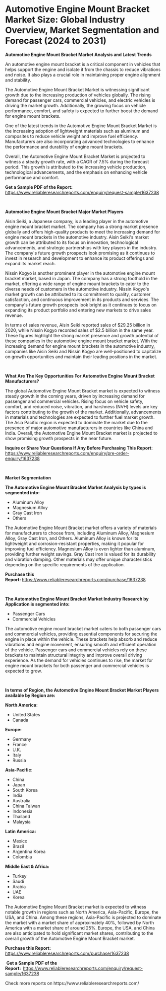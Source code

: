 <p><h1>Automotive Engine Mount Bracket Market Size: Global Industry Overview, Market Segmentation and Forecast (2024 to 2031)</h1></p><p><strong>Automotive Engine Mount Bracket Market Analysis and Latest Trends</strong></p>
<p><p>An automotive engine mount bracket is a critical component in vehicles that helps support the engine and isolate it from the chassis to reduce vibrations and noise. It also plays a crucial role in maintaining proper engine alignment and stability.</p><p>The Automotive Engine Mount Bracket Market is witnessing significant growth due to the increasing production of vehicles globally. The rising demand for passenger cars, commercial vehicles, and electric vehicles is driving the market growth. Additionally, the growing focus on vehicle performance, comfort, and safety is expected to further boost the demand for engine mount brackets.</p><p>One of the latest trends in the Automotive Engine Mount Bracket Market is the increasing adoption of lightweight materials such as aluminum and composites to reduce vehicle weight and improve fuel efficiency. Manufacturers are also incorporating advanced technologies to enhance the performance and durability of engine mount brackets.</p><p>Overall, the Automotive Engine Mount Bracket Market is projected to witness a steady growth rate, with a CAGR of 7.5% during the forecast period. This growth is attributed to the increasing vehicle production, technological advancements, and the emphasis on enhancing vehicle performance and comfort.</p></p>
<p><strong>Get a Sample PDF of the Report:&nbsp;</strong> <a href="https://www.reliableresearchreports.com/enquiry/request-sample/1637238">https://www.reliableresearchreports.com/enquiry/request-sample/1637238</a></p>
<p>&nbsp;</p>
<p><strong>Automotive Engine Mount Bracket Major Market Players</strong></p>
<p><p>Aisin Seiki, a Japanese company, is a leading player in the automotive engine mount bracket market. The company has a strong market presence globally and offers high-quality products to meet the increasing demand for engine mount brackets in the automotive industry. Aisin Seiki's market growth can be attributed to its focus on innovation, technological advancements, and strategic partnerships with key players in the industry. The company's future growth prospects look promising as it continues to invest in research and development to enhance its product offerings and expand its market reach.</p><p>Nissin Kogyo is another prominent player in the automotive engine mount bracket market, based in Japan. The company has a strong foothold in the market, offering a wide range of engine mount brackets to cater to the diverse needs of customers in the automotive industry. Nissin Kogyo's market growth can be attributed to its commitment to quality, customer satisfaction, and continuous improvement in its products and services. The company's future growth prospects look bright as it continues to focus on expanding its product portfolio and entering new markets to drive sales revenue.</p><p>In terms of sales revenue, Aisin Seiki reported sales of $29.25 billion in 2020, while Nissin Kogyo recorded sales of $2.5 billion in the same year. These figures highlight the strong market presence and growth potential of these companies in the automotive engine mount bracket market. With the increasing demand for engine mount brackets in the automotive industry, companies like Aisin Seiki and Nissin Kogyo are well-positioned to capitalize on growth opportunities and maintain their leading positions in the market.</p></p>
<p>&nbsp;</p>
<p><strong>What Are The Key Opportunities For Automotive Engine Mount Bracket Manufacturers?</strong></p>
<p><p>The global Automotive Engine Mount Bracket market is expected to witness steady growth in the coming years, driven by increasing demand for passenger and commercial vehicles. Rising focus on vehicle safety, comfort, and reduced noise, vibration, and harshness (NVH) levels are key factors contributing to the growth of the market. Additionally, advancements in materials and technologies are expected to further fuel market growth. The Asia Pacific region is expected to dominate the market due to the presence of major automotive manufacturers in countries like China and India. Overall, the Automotive Engine Mount Bracket market is projected to show promising growth prospects in the near future.</p></p>
<p><strong>Inquire or Share Your Questions If Any Before Purchasing This Report:</strong> <a href="https://www.reliableresearchreports.com/enquiry/pre-order-enquiry/1637238">https://www.reliableresearchreports.com/enquiry/pre-order-enquiry/1637238</a></p>
<p>&nbsp;</p>
<p><strong>Market Segmentation</strong></p>
<p><strong>The Automotive Engine Mount Bracket Market Analysis by types is segmented into:</strong></p>
<p><ul><li>Aluminum Alloy</li><li>Magnesium Alloy</li><li>Gray Cast Iron</li><li>Others</li></ul></p>
<p><p>The Automotive Engine Mount Bracket market offers a variety of materials for manufacturers to choose from, including Aluminum Alloy, Magnesium Alloy, Gray Cast Iron, and Others. Aluminum Alloy is known for its lightweight and corrosion-resistant properties, making it popular for improving fuel efficiency. Magnesium Alloy is even lighter than aluminum, providing further weight savings. Gray Cast Iron is valued for its durability and vibration damping. Other materials may offer unique characteristics depending on the specific requirements of the application.</p></p>
<p><strong>Purchase this Report:&nbsp;</strong><a href="https://www.reliableresearchreports.com/purchase/1637238">https://www.reliableresearchreports.com/purchase/1637238</a></p>
<p>&nbsp;</p>
<p><strong>The Automotive Engine Mount Bracket Market Industry Research by Application is segmented into:</strong></p>
<p><ul><li>Passenger Cars</li><li>Commercial Vehicles</li></ul></p>
<p><p>The automotive engine mount bracket market caters to both passenger cars and commercial vehicles, providing essential components for securing the engine in place within the vehicle. These brackets help absorb and reduce vibrations and engine movement, ensuring smooth and efficient operation of the vehicle. Passenger cars and commercial vehicles rely on these brackets to maintain structural integrity and improve overall driving experience. As the demand for vehicles continues to rise, the market for engine mount brackets for both passenger and commercial vehicles is expected to grow.</p></p>
<p>&nbsp;</p>
<p><strong>In terms of Region, the Automotive Engine Mount Bracket Market Players available by Region are:</strong></p>
<p>
    <p> <strong> North America: </strong>
        <ul>
            <li>United States</li>
            <li>Canada</li>
        </ul>
        </p> 
    <p> <strong> Europe: </strong>
        <ul>
            <li>Germany</li>
            <li>France</li>
            <li>U.K.</li>
            <li>Italy</li>
            <li>Russia</li>
        </ul>
        </p> 
    <p> <strong> Asia-Pacific: </strong>
        <ul>
            <li>China</li>
            <li>Japan</li>
            <li>South Korea</li>
            <li>India</li>
            <li>Australia</li>
            <li>China Taiwan</li>
            <li>Indonesia</li>
            <li>Thailand</li>
            <li>Malaysia</li>
        </ul>
        </p> 
    <p> <strong> Latin America: </strong>
        <ul>
            <li>Mexico</li>
            <li>Brazil</li>
            <li>Argentina Korea</li>
            <li>Colombia</li>
        </ul>
        </p> 
    <p> <strong> Middle East & Africa: </strong>
        <ul>
            <li>Turkey</li>
            <li>Saudi</li>
            <li>Arabia</li>
            <li>UAE</li>
            <li>Korea</li>
        </ul>
    </p>
    </p>
<p><p>The Automotive Engine Mount Bracket market is expected to witness notable growth in regions such as North America, Asia-Pacific, Europe, the USA, and China. Among these regions, Asia-Pacific is projected to dominate the market with a market share of approximately 40%, followed by North America with a market share of around 25%. Europe, the USA, and China are also anticipated to hold significant market shares, contributing to the overall growth of the Automotive Engine Mount Bracket market.</p></p>
<p><strong>Purchase this Report: </strong><a href="https://www.reliableresearchreports.com/purchase/1637238">https://www.reliableresearchreports.com/purchase/1637238</a></p>
<p>&nbsp;<strong>Get a Sample PDF of the Report:&nbsp;&nbsp;</strong><a href="https://www.reliableresearchreports.com/enquiry/request-sample/1637238">https://www.reliableresearchreports.com/enquiry/request-sample/1637238</a></p>
<p><strong></strong></p>
<p>Check more reports on https://www.reliableresearchreports.com/</p>